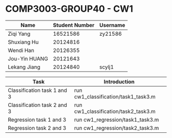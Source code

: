 # COMP3003-GROUP40 - CW1



| Name               | Student Number | Username |
| ------------------ | -------------- | -------- |
| Ziqi Yang          | 16521586       | zy21586  |
| Shuxiang Hu       | 20124816       |   |
| Wendi Han      | 20126355       |   |
| Jou-Yin HUANG       | 20121643       |   |
| Lekang Jiang        | 20124840       | scylj1 |


| Task         | Introduction |
| ------------------ | ------------------ |
| Classification task 1 and 3 | run cw1_classification/task1_task3.m |
| Classification task 2 and 3 | run cw1_classification/task2_task3.m |
| Regression task 1 and 3 | run cw1_regression/task1_task3.m |
| Regression task 2 and 3 | run cw1_regression/task2_task3.m |
